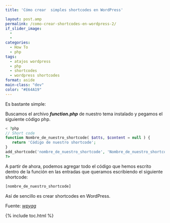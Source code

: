 ```yaml
---
title: 'Cómo crear  simples shortcodes en WordPress'

layout: post.amp
permalink: /como-crear-shortcodes-en-wordpress-2/
if_slider_image:
  -
  -
categories:
  - How To
  - php
tags:
  - atajos wordpress
  - php
  - shortcodes
  - wordpress shortcodes
format: aside
main-class: "dev"
color: "#E64A19"
---
```

Es bastante simple:

Buscamos el archivo ***function.php*** de nuestro tema instalado y pegamos el siguiente código php.

```php
< ?php
// Short code
function Nombre_de_nuestro_shortcode( $atts, $content = null ) {
   return 'Código de nuestro shortcode';
}
add_shortcode('nombre_de_nuestro_shortcode', 'Nombre_de_nuestro_shortcode');
?>

```

A partir de ahora, podemos agregar todo el código que hemos escrito dentro de la función en las entradas que queramos escribiendo el siguiente shortcode:

```bash
[nombre_de_nuestro_shortcode]
```

Así de sencillo es crear shortcodes en WordPress.

Fuente: <a href="http://www.wpyag.com/wordpress-tips-and-tricks/how-to-create-wordpress-shortcode-for-adsense/" target="_blank"><em>wpyag</em></a>



{% include toc.html %}
